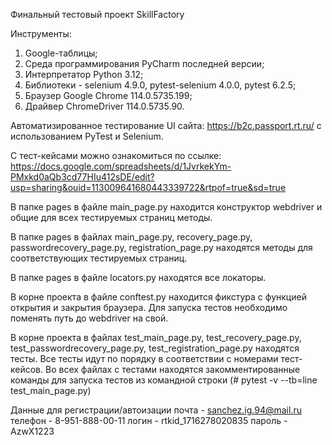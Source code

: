 Финальный тестовый проект SkillFactory

Инструменты:

1. Google-таблицы;
2. Среда программирования PyCharm последней версии;
3. Интерпретатор Python 3.12; 
4. Библиотеки - selenium 4.9.0, pytest-selenium 4.0.0, pytest 6.2.5; 
5. Браузер Google Chrome 114.0.5735.199;
6. Драйвер ChromeDriver 114.0.5735.90.

Автоматизированное тестирование UI сайта: https://b2c.passport.rt.ru/ с использованием PyTest и Selenium.

С тест-кейсами можно ознакомиться по ссылке: https://docs.google.com/spreadsheets/d/1JvrkekYm-PMxkd0aQb3cd77HIu412sDE/edit?usp=sharing&ouid=113009641680443339722&rtpof=true&sd=true

В папке pages в файле main_page.py находится конструктор webdriver и общие для всех тестируемых страниц методы.

В папке pages в файлах main_page.py, recovery_page.py, passwordrecovery_page.py, registration_page.py находятся методы для соответствующих тестируемых страниц.

В папке pages в файле locators.py находятся все локаторы.

В корне проекта в файле conftest.py находится фикстура с функцией открытия и закрытия браузера. Для запуска тестов необходимо поменять путь до webdriver на свой.

В корне проекта в файлах test_main_page.py, test_recovery_page.py, test_passwordrecovery_page.py, test_registration_page.py находятся тесты. Все тесты идут по порядку в соответствии с номерами тест-кейсов. Во всех файлах с тестами находятся закомментированные команды для запуска тестов из командной строки (# pytest -v --tb=line test_main_page.py)

Данные для регистрации/автоизации
почта - sanchez.ig.94@mail.ru
телефон - 8-951-888-00-11
логин - rtkid_1716278020835
пароль - AzwX1223

